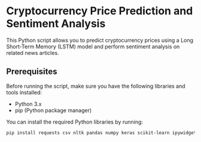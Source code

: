 # Cryptocurrency Price Prediction and Sentiment Analysis

This Python script allows you to predict cryptocurrency prices using a Long Short-Term Memory (LSTM) model and perform sentiment analysis on related news articles.

## Prerequisites

Before running the script, make sure you have the following libraries and tools installed:

- Python 3.x
- pip (Python package manager)

You can install the required Python libraries by running:

```bash
pip install requests csv nltk pandas numpy keras scikit-learn ipywidgets yfinance

